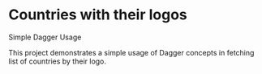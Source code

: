 # Countries with their logos
Simple Dagger Usage


This project demonstrates a simple usage of Dagger concepts in fetching list of countries by their logo.
